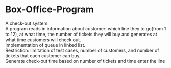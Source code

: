 # Box-Office-Program
A check-out system.\
A program reads in information about customer: which line they to go(from 1 to 12), at what time, the number of tickets they will buy and generates at what time customers will check out.\
Implementation of queue in linked list.\
Restriction: limitation of test cases, number of customers, and number of tickets that each customer can buy.\
Generate check-out time based on number of tickets and time enter the line
